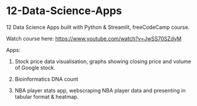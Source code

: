 # 12-Data-Science-Apps

12 Data Science Apps built with Python & Streamlit, freeCodeCamp course.

Watch course here: https://www.youtube.com/watch?v=JwSS70SZdyM

Apps:

1. Stock price data visualisation, graphs showing closing price and volume of Google stock.

2. Bioinformatics DNA count

3. NBA player stats app, webscraping NBA player data and presenting in tabular format & heatmap.
